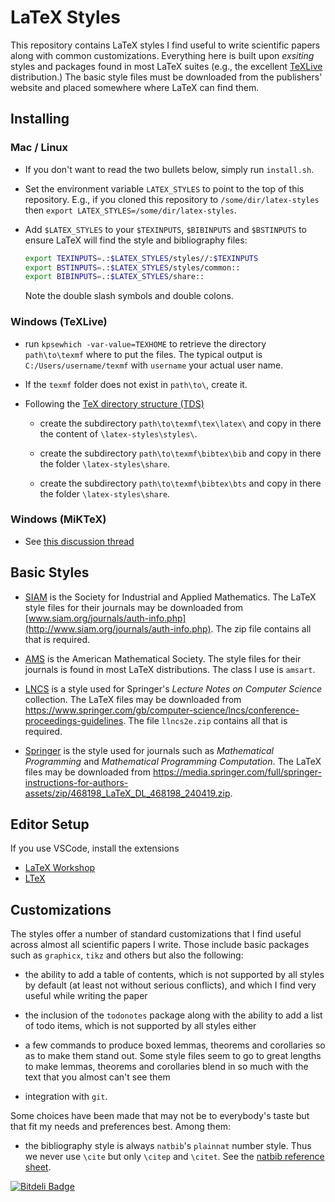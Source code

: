 # LaTeX Styles

This repository contains LaTeX styles I find useful to write scientific papers
along with common customizations. Everything here is built upon _exsiting_
styles and packages found in most LaTeX suites (e.g., the excellent
[TeXLive](http://www.tug.org/texlive) distribution.) The basic style files must
be downloaded from the publishers' website and placed somewhere where LaTeX can
find them.

## Installing

### Mac / Linux

* If you don't want to read the two bullets below, simply run `install.sh`.

* Set the environment variable `LATEX_STYLES` to point to the top of this
  repository. E.g., if you cloned this repository to `/some/dir/latex-styles`
  then `export LATEX_STYLES=/some/dir/latex-styles`.

* Add `$LATEX_STYLES` to your `$TEXINPUTS`, `$BIBINPUTS` and `$BSTINPUTS`
  to ensure LaTeX will find the style and bibliography files:
  ```bash
  export TEXINPUTS=.:$LATEX_STYLES/styles//:$TEXINPUTS
  export BSTINPUTS=.:$LATEX_STYLES/styles/common::
  export BIBINPUTS=.:$LATEX_STYLES/share::
  ```
  Note the double slash symbols and double colons.

### Windows (TeXLive)

* run `kpsewhich -var-value=TEXHOME` to retrieve the directory `path\to\texmf` where to put the files. The typical output is `C:/Users/username/texmf` with `username` your actual user name.

* If the `texmf` folder does not exist in `path\to\`, create it.

* Following the [TeX directory structure (TDS)](https://ctan.org/pkg/tds)

  * create the subdirectory `path\to\texmf\tex\latex\` and copy in there the content of `\latex-styles\styles\`.

  * create the subdirectory `path\to\texmf\bibtex\bib` and copy in there the folder `\latex-styles\share`.

  * create the subdirectory `path\to\texmf\bibtex\bts` and copy in there the folder `\latex-styles\share`.

### Windows (MiKTeX)

* See [this discussion thread](https://tex.stackexchange.com/questions/69483/create-a-local-texmf-tree-in-miktex)

## Basic Styles

* [SIAM](http://www.siam.org) is the Society for Industrial and Applied
  Mathematics. The LaTeX style files for their journals may be downloaded from
  [www.siam.org/journals/auth-info.php](http://www.siam.org/journals/auth-info.php).
  The zip file contains all that is required.

* [AMS](http://www.ams.org) is the American Mathematical Society. The style
  files for their journals is found in most LaTeX distributions. The class I
  use is `amsart`.

* [LNCS](https://www.springer.com/gb/computer-science/lncs) is a style used for Springer's
  _Lecture Notes on Computer Science_ collection. The LaTeX files may be
  downloaded from
  https://www.springer.com/gb/computer-science/lncs/conference-proceedings-guidelines.
  The file `llncs2e.zip` contains all that is required.

* [Springer](https://media.springer.com/full/springer-instructions-for-authors-assets/zip/468198_LaTeX_DL_468198_240419.zip) is the style used for journals such as _Mathematical Programming_ and _Mathematical Programming Computation_.
  The LaTeX files may be downloaded from https://media.springer.com/full/springer-instructions-for-authors-assets/zip/468198_LaTeX_DL_468198_240419.zip.

## Editor Setup

If you use VSCode, install the extensions

* [LaTeX Workshop](https://marketplace.visualstudio.com/items?itemName=James-Yu.latex-workshop)
* [LTeX](https://marketplace.visualstudio.com/items?itemName=valentjn.vscode-ltex)

## Customizations

The styles offer a number of standard customizations that I find useful across
almost all scientific papers I write. Those include basic packages such as
`graphicx`, `tikz` and others but also the following:

* the ability to add a table of contents, which is not supported by all styles
  by default (at least not without serious conflicts), and which I find very
  useful while writing the paper

* the inclusion of the `todonotes` package along with the ability to add a
  list of todo items, which is not supported by all styles either

* a few commands to produce boxed lemmas, theorems and corollaries so as to
  make them stand out. Some style files seem to go to great lengths to make
  lemmas, theorems and corollaries blend in so much with the text that you
  almost can't see them

* integration with `git`.

Some choices have been made that may not be to everybody's taste but that fit
my needs and preferences best. Among them:

* the bibliography style is always `natbib`'s `plainnat` number style.
  Thus we never use `\cite` but only `\citep` and `\citet`.
  See the [natbib reference sheet](http://merkel.texture.rocks/Latex/natbib.php).


[![Bitdeli Badge](https://d2weczhvl823v0.cloudfront.net/dpo/latex-styles/trend.png)](https://bitdeli.com/free "Bitdeli Badge")

